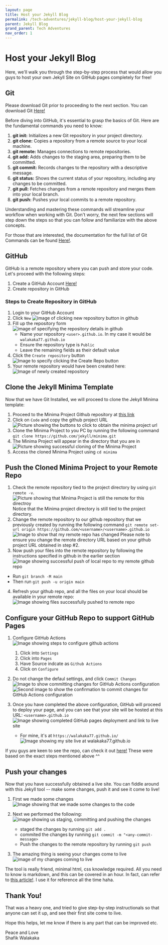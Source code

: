 ```yaml
---
layout: page
title: Host your Jekyll Blog
permalink: /tech-adventures/jekyll-blog/host-your-jekyll-blog
parent: Jekyll Blog
grand_parent: Tech Adventures
nav_order: 1
---
```


# Host your Jekyll Blog

Here, we'll walk you through the step-by-step process that would allow you guys to host your own Jekyll Site on GitHub pages completely for free!

## Git

Please download Git prior to proceeding to the next section. You can download Git [Here!](https://git-scm.com/downloads)


Before diving into GitHub, it's essential to grasp the basics of Git. Here are the fundamental commands you need to know:

1. **git init:** Initializes a new Git repository in your project directory.
2. **git clone:** Copies a repository from a remote source to your local machine.
3. **git remote:** Manages connections to remote repositories.
4. **git add:** Adds changes to the staging area, preparing them to be committed.
5. **git commit:** Records changes to the repository with a descriptive message.
6. **git status:** Shows the current status of your repository, including any changes to be committed.
7. **git pull:** Fetches changes from a remote repository and merges them into your local branch.
8. **git push:** Pushes your local commits to a remote repository.

Understanding and mastering these commands will streamline your workflow when working with Git. Don't worry, the next few sections will step down the steps so that you can follow and familiarize with the above concepts.


For those that are interested, the documentation for the full list of Git Commands can be found [Here!](https://git-scm.com/docs).

## GitHub
GitHub is a remote repository where you can push and store your code. Let's proceed with the following steps:

1. Create a GitHub Account [Here!](https://github.com/signup)
2. Create repository in GitHub

### Steps to Create Repository in GitHub

1. Login to your GitHub Account
2. Click `New` ![image of clicking new repository button in github](../../img/github-repo-creation-click-new.png)
3. Fill up the repository form ![image of specifying the repository details in github](../../img/github-repo-creation-form-details-repo.png)
    - Name your repository `<user>.github.io`. In my case it would be `walakaka77.github.io`
    - Ensure the repository type is `Public`
    - Leave the remaining fields as their default value
4. Click the `Create repository` button ![Image to specify clicking the Create Repo button](../../img/github-repo-creationg-click-create-repo.png)
5. Your remote repository would have been created here: ![Image of newly created repository](../../img/github-repo-created-repository.png)


## Clone the Jekyll Minima Template

Now that we have Git Installed, we will proceed to clone the Jekyll Minima template:
1. Proceed to the Minima Project Github repository at [this link](https://github.com/jekyll/minima)
2. Click on `Code` and copy the github project URL ![Picture showing the buttons to click to obtain the minima project url](../../img/github-repo-obtain-minima-url.png)
3. Clone the Minima Project to you PC by running the following command `git clone https://github.com/jekyll/minima.git`
4. The Minima Project will appear in the directory that you are in ![Picture showing successful cloning of the Minima Project](../../img/github-repo-successful-cloned-minima.png)
5. Access the cloned Minima Project using `cd minima`

## Push the Cloned Minima Project to your Remote Repo

1. Check the remote repository tied to the project directory by using `git remote -v`. ![Picture showing that Minima Project is still the remote for this directroy](../../img/github-repo-remote-still-Minima.png)
Notice that the Minima project directory is still tied to the project directory. 
2. Change the remote repository to our github repository that we previously created by running the following command `git remote set-url origin https://github.com/<username>/<username>.github.io` ![Image to show that my remote repo has changed](../../img/github-repo-change-remote-to-my-repo.png)
Please note to ensure you change the remote directory URL based on your github project URL obtained in step #2.
3. Now push your files into the remote repository by following the instructions specified in github in the earlier section
![Image showing successful push of local repo to my remote github repo](../../img/github-repo-pushed-local-repo-to-remote.png)
 - Run `git branch -M main`
 - Then run `git push -u origin main`

4. Refresh your github repo, and all the files on your local should be available in your remote repo:
![Image showing files successfully pushed to remote repo](../../img/github-repo-files-available-in-remote.png)


## Configure your GitHub Repo to support GitHub Pages
1. Configure GitHub Actions
![Image showing steps to configure github actions](../../img/github-repo-configure-github-actions.png)
    1. Click into `Settings`
    2. Click into `Pages`
    3. Have Source indcate as `Github Actions`
    4. Click on `Configure`
2. Do not change the defaul settings, and click `Commit Changes`
![Image to show committing changes for GitHub Actions configuration](../../img/github-repo-commit-github-actions.png)
![Second image to show the confirmation to commit changes for GitHub Actions configuration](../../img/github-repo-commit-github-actions-confirmation-modal.png)

3. Once you have completed the above configuration, GitHub will proceed to deploy your page, and you can see that your site will be hosted at this URL: `<username>.github.io`
![Image showing completed GitHub pages deployment and link to live site](../../img/github-repo-site-is-live.png)

    - For mine, it's at `https://walakaka77.github.io/` ![Image showing my site live at walakaka77.github.io](../../img/github-repo-walakaka77-site-live.png)


If you guys are keen to see the repo, can check it out [here!](https://github.com/walakaka77/walakaka77.github.io) These were based on the exact steps mentioned above ^^


## Push your changes

Now that you have successfully obtained a live site. You can fiddle around with this Jekyll tool -- make some changes, push it and see it come to live!

1. First we made some changes ![Image showing that we made some changes to the code](../../img/github-repo-made-some-changes-in-code-ss.png)

2. Next we performed the following: ![image showing us staging, committing and pushing the changes](../../img/github-repo-stage-commit-and-push-changes.png)
    - staged the changes by running `git add .`
    - commited the changes by running `git commit -m "<any-commit-message>`
    - Push the changes to the remote repository by running `git push`

3. The amazing thing is seeing your changes come to live ![image of my changes coming to live](../../img/github-repo-changes-come-tolive-local.png)

The tool is really friend, minimal html, css knowledge required. All you need to know is markdown, and this can be covered in an hour. In fact, can refer to [this article!](/tech-adventures/markdown-syntax).
I use it for reference all the time haha.

## Thank You!

That was a heavy one, and tried to give step-by-step instructionals so that anyone can set it up, and see their first site come to live.

Hope this helps, let me know if there is any part that can be improved etc.

Peace and Love<br>
Shafik Walakaka